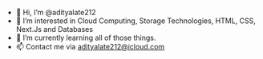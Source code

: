 - 👋 Hi, I’m @adityalate212
- 👀 I’m interested in Cloud Computing, Storage Technologies, HTML, CSS, Next.Js and Databases
- 🌱 I’m currently learning all of those things.
- 📫 Contact me via adityalate212@icloud.com

<!---
adityalate212/adityalate212 is a ✨ special ✨ repository because its `README.md` (this file) appears on your GitHub profile.
You can click the Preview link to take a look at your changes.
--->
